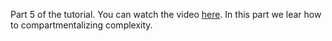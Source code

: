 Part 5 of the tutorial. You can watch the video [here](https://www.youtube.com/watch?v=0AjwWMiVfv4). In this part we lear how to compartmentalizing complexity.
